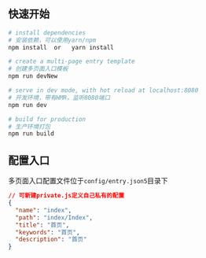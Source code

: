 ## 快速开始

```bash
# install dependencies
# 安装依赖，可以使用yarn/npm
npm install  or   yarn install

# create a multi-page entry template
# 创建多页面入口模板
npm run devNew

# serve in dev mode, with hot reload at localhost:8080
# 开发环境，带有HMR，监听8080端口
npm run dev

# build for production
# 生产环境打包
npm run build
```

## 配置入口

多页面入口配置文件位于`config/entry.json5`目录下

```json
// 可新建private.js定义自己私有的配置
{
  "name": "index",
  "path": "index/Index",
  "title": "首页",
  "keywords": "首页",
  "description": "首页"
}
```
